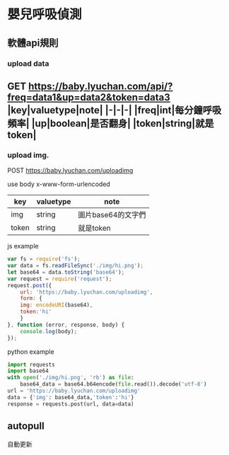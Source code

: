 # 嬰兒呼吸偵測
## 軟體api規則
### upload data
GET https://baby.lyuchan.com/api/?freq=data1&up=data2&token=data3
|key|valuetype|note|
|-|-|-|
|freq|int|每分鐘呼吸頻率|
|up|boolean|是否翻身|
|token|string|就是token|
---
### upload img.
POST https://baby.lyuchan.com/uploadimg

use body x-www-form-urlencoded

|key|valuetype|note|
|-|-|-|
|img|string|圖片base64的文字們|
|token|string|就是token|

js example
```js
var fs = require('fs');
var data = fs.readFileSync('./img/hi.png');
let base64 = data.toString('base64');
var request = require('request');
request.post({
    url: 'https://baby.lyuchan.com/uploadimg',
    form: {
    img: encodeURI(base64),
    token:'hi'
    }
}, function (error, response, body) {
    console.log(body);
});
```
python example
```python
import requests
import base64
with open('./img/hi.png', 'rb') as file:
    base64_data = base64.b64encode(file.read()).decode('utf-8')
url = 'https://baby.lyuchan.com/uploadimg'
data = {'img': base64_data,'token':'hi'}
response = requests.post(url, data=data)
```
## autopull
自動更新